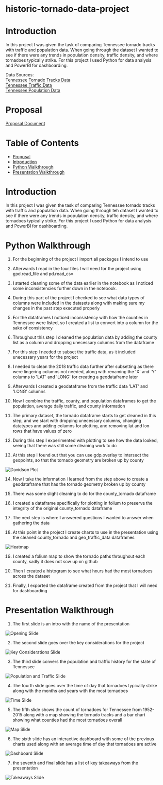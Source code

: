 # historic-tornado-data-project

# Introduction
In this project I was given the task of comparing Tennessee tornado tracks with traffic and population data. When going through the dataset I wanted to see if there were any trends in population density, traffic density, and where tornadoes typically strike. For this project I used Python for data analysis and PowerBI for dashboarding.

Data Sources: <br/>[Tennessee Tornado Tracks Data](https://hifld-geoplatform.opendata.arcgis.com/datasets/historical-tornado-tracks?geometry=-89.018%2C35.804%2C-)<br/>
              [Tennessee Traffic Data](https://www.arcgis.com/apps/webappviewer/index.html?id=075987cdae37474b88fa400d65681354)<br/>
              [Tennessee Population Data](https://www.census.gov/data/tables/time-series/demo/popest/2010s-counties-total.html#par_textimage)

# Proposal
[Proposal Document](assets/Brandon_Morgan_Capstone_Proposal.pdf)

# Table of Contents
* [Proposal](#Proposal)
* [Introduction](#Introduction)
* [Python Walkthrough](#Python-Walkthrough)
* [Presentation Walkthrough](#Presentation-Walkthrough)

# Introduction
In this project I was given the task of comparing Tennessee tornado tracks with traffic and population data. When going through teh dataset I wanted to see if there were any trends in population density, traffic density, and where tornadoes typically strike. For this project I used Python for data analysis and PowerBI for dashboarding.
# Python Walkthrough
1. For the beginning of the project I import all packages I intend to use

2. Afterwards I read in the four files I will need for the project using gpd.read_file and pd.read_csv

3. I started cleaning some of the data earlier in the notebook as I noticed some inconsistencies further down in the notebook.

4. During this part of the project I checked to see what data types of columns were included in the datasets along with making sure my changes in the past step executed properly

5. For the dataframes I noticed inconsistency with how the counties in Tennessee were listed, so I created a list to convert into a column for the sake of consistency

6. Throughout this step I cleaned the population data by adding the county list as a column and dropping unecessary columns from the dataframe

7. For this step I needed to subset the traffic data, as it included unecessary years for the project

8. I needed to clean the 2018 traffic data further after subsetting as there were lingering columns not needed, along with renaming the 'X' and 'Y' columns to 'LAT' and 'LONG' for creating a geodataframe later

9. Afterwards I created a geodataframe from the traffic data 'LAT' and 'LONG' columns

10. Now I combine the traffic, county, and population dataframes to get the population, average daily traffic, and county information

11. The primary dataset, the tornado dataframe starts to get cleaned in this step, and we start with dropping unecessary columns, changing datatypes and adding columns for plotting, and removing lat and lon rows that have values of zero

12. During this step I experimented with plotting to see how the data looked, seeing that there was still some cleaning work to do

13. At this step I found out that you can use gdp.overlay to intersect the geopoints, so that the tornado geometry are broken up by county

![Davidson Plot](./assets/davidson_plot.jpg)

14. Now I take the information I learned from the step above to create a geodataframe that has the tornado geometry broken up by county

15. There was some slight cleaning to do for the county_tornado dataframe

16. I created a dataframe specifically for plotting in folium to preserve the integrity of the original county_tornado dataframe

17. The next step is where I answered questions I wanted to answer when gathering the data

18. At this point in the project I create charts to use in the presentation using the cleaned county_tornado and geo_traffic_data dataframes

![Heatmap](./assets/tennessee_heatmap.jpg)

19. I created a folium map to show the tornado paths throughout each county, sadly it does not sow up on github

20. Then I created a histogram to see what hours had the most tornadoes across the dataset

21. Finally, I exported the dataframe created from the project that I will need for dashboarding
# Presentation Walkthrough
1. The first slide is an intro with the name of the presentation

![Opening Slide](./assets/opening_slide.jpg)

2. The second slide goes over the key considerations for the project

![Key Considerations Slide](./assets/key_considerations_slide.jpg)

3. The third slide convers the population and traffic history for the state of Tennessee

![Population and Traffic Slide](./assets/pop_and_traffic_slide.jpg)

4. The fourth slide goes over the time of day that tornadoes typically strike along with the months and years with the most tornadoes

![Time Slide](./assets/time_slide.jpg)

5. The fifth slide shows the count of tornadoes for Tennessee from 1952-2015 along with a map showing the tornado tracks and a bar chart showing what counties had the most tornadoes overall

![Map Slide](./assets/map_slide.jpg)

6. The sixth slide has an interactive dashboard with some of the previous charts used along with an average time of day that tornadoes are active

![Dashboard Slide](./assets/dashboard_slide.jpg)

7. the seventh and final slide has a list of key takeaways from the presentation

![Takeaways Slide](./assets/takeaway_slide.jpg)